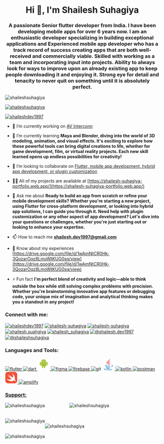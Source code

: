 <h1 align="center">Hi 👋, I'm Shailesh Suhagiya</h1>
<h3 align="center">A passionate Senior flutter developer from India. I have been developing mobile apps for over 6 years now. I am an enthusiastic developer specializing in building exceptional applications and Experienced mobile app developer who has a track record of success creating apps that are both well-received and commercially viable. Skilled with working as a team and incorporating input into projects. Ability to always look for ways to improve upon an already existing app to keep people downloading it and enjoying it. Strong eye for detail and tenacity to never quit on something until it is absolutely perfect.</h3>

<p align="left"> <img src="https://komarev.com/ghpvc/?username=shaileshsuhagiya&label=Profile%20views&color=0e75b6&style=flat" alt="shaileshsuhagiya" /> </p>

<p align="left"> <a href="https://github.com/ryo-ma/github-profile-trophy"><img src="https://github-profile-trophy.vercel.app/?username=shaileshsuhagiya" alt="shaileshsuhagiya" /></a> </p>

<p align="left"> <a href="https://twitter.com/shaileshdev1997" target="blank"><img src="https://img.shields.io/twitter/follow/shaileshdev1997?logo=twitter&style=for-the-badge" alt="shaileshdev1997" /></a> </p>

- 🔭 I’m currently working on [AV Interconn](https://apps.apple.com/app/interconn-by-adroit-vantage/id6449159643)

- 🌱 I’m currently learning **Maya and Blender, diving into the world of 3D modeling, animation, and visual effects. It's exciting to explore how these powerful tools can bring digital creations to life, whether for game development, film, or virtual reality projects. Each new skill learned opens up endless possibilities for creativity!**

- 👯 I’m looking to collaborate on [Flutter, mobile app development, hybrid app development, or plugin customization](https://shailesh-suhagiya-portfolio.web.app/)

- 👨‍💻 All of my projects are available at [https://shailesh-suhagiya-portfolio.web.app/](https://shailesh-suhagiya-portfolio.web.app/)

- 💬 Ask me about **Ready to build an app from scratch or refine your mobile development skills? Whether you're starting a new project, using Flutter for cross-platform development, or looking into hybrid app solutions, I can guide you through it. Need help with plugin customization or any other aspect of app development? Let's dive into your questions or challenges, whether you're just starting out or looking to enhance your expertise.**

- 📫 How to reach me **shailesh.dev1997@gmail.com**

- 📄 Know about my experiences [https://drive.google.com/file/d/1wAmNtCR0Hk-3QozarOqz8LmoWtKUG0sq/view](https://drive.google.com/file/d/1wAmNtCR0Hk-3QozarOqz8LmoWtKUG0sq/view)

- ⚡ Fun fact **I'm perfect blend of creativity and logic—able to think outside the box while still solving complex problems with precision. Whether you're brainstorming innovative app features or debugging code, your unique mix of imagination and analytical thinking makes you a standout in any project!**

<h3 align="left">Connect with me:</h3>
<p align="left">
<a href="https://twitter.com/shaileshdev1997" target="blank"><img align="center" src="https://raw.githubusercontent.com/rahuldkjain/github-profile-readme-generator/master/src/images/icons/Social/twitter.svg" alt="shaileshdev1997" height="30" width="40" /></a>
<a href="https://linkedin.com/in/shailesh-suhagiya" target="blank"><img align="center" src="https://raw.githubusercontent.com/rahuldkjain/github-profile-readme-generator/master/src/images/icons/Social/linked-in-alt.svg" alt="shailesh-suhagiya" height="30" width="40" /></a>
<a href="https://stackoverflow.com/users/shailesh-suhagiya" target="blank"><img align="center" src="https://raw.githubusercontent.com/rahuldkjain/github-profile-readme-generator/master/src/images/icons/Social/stack-overflow.svg" alt="shailesh-suhagiya" height="30" width="40" /></a>
<a href="https://fb.com/shailesh.suahgiya" target="blank"><img align="center" src="https://raw.githubusercontent.com/rahuldkjain/github-profile-readme-generator/master/src/images/icons/Social/facebook.svg" alt="shailesh.suahgiya" height="30" width="40" /></a>
<a href="https://instagram.com/shailesh_suhagiya" target="blank"><img align="center" src="https://raw.githubusercontent.com/rahuldkjain/github-profile-readme-generator/master/src/images/icons/Social/instagram.svg" alt="shailesh_suhagiya" height="30" width="40" /></a>
<a href="https://medium.com/@shailesh.dev1997" target="blank"><img align="center" src="https://raw.githubusercontent.com/rahuldkjain/github-profile-readme-generator/master/src/images/icons/Social/medium.svg" alt="@shailesh.dev1997" height="30" width="40" /></a>
<a href="https://www.youtube.com/c/@shaileshsuhagiya" target="blank"><img align="center" src="https://raw.githubusercontent.com/rahuldkjain/github-profile-readme-generator/master/src/images/icons/Social/youtube.svg" alt="@shaileshsuhagiya" height="30" width="40" /></a>
</p>

<h3 align="left">Languages and Tools:</h3>
<p align="left"> <a href="https://flutter.dev" target="_blank" rel="noreferrer"> <img src="https://www.vectorlogo.zone/logos/flutterio/flutterio-icon.svg" alt="flutter" width="40" height="40"/> </a> <a href="https://git-scm.com/" target="_blank" rel="noreferrer">  <a href="https://dart.dev" target="_blank" rel="noreferrer"> <img src="https://www.vectorlogo.zone/logos/dartlang/dartlang-icon.svg" alt="dart" width="40" height="40"/> </a> </a> <a href="https://developer.android.com" target="_blank" rel="noreferrer"> <img src="https://raw.githubusercontent.com/devicons/devicon/master/icons/android/android-original-wordmark.svg" alt="android" width="40" height="40"/> </a><a href="https://www.figma.com/" target="_blank" rel="noreferrer"> <img src="https://www.vectorlogo.zone/logos/figma/figma-icon.svg" alt="figma" width="40" height="40"/> </a> <a href="https://firebase.google.com/" target="_blank" rel="noreferrer"> <img src="https://www.vectorlogo.zone/logos/firebase/firebase-icon.svg" alt="firebase" width="40" height="40"/> </a>  <img src="https://www.vectorlogo.zone/logos/git-scm/git-scm-icon.svg" alt="git" width="40" height="40"/> </a> <a href="https://www.java.com" target="_blank" rel="noreferrer"> <img src="https://raw.githubusercontent.com/devicons/devicon/master/icons/java/java-original.svg" alt="java" width="40" height="40"/> </a> <a href="https://kotlinlang.org" target="_blank" rel="noreferrer"> <img src="https://www.vectorlogo.zone/logos/kotlinlang/kotlinlang-icon.svg" alt="kotlin" width="40" height="40"/> </a> <a href="https://postman.com" target="_blank" rel="noreferrer"> <img src="https://www.vectorlogo.zone/logos/getpostman/getpostman-icon.svg" alt="postman" width="40" height="40"/> </a> <a href="https://developer.apple.com/swift/" target="_blank" rel="noreferrer"> <img src="https://raw.githubusercontent.com/devicons/devicon/master/icons/swift/swift-original.svg" alt="swift" width="40" height="40"/> </a> <a href="https://aws.amazon.com/amplify/" target="_blank" rel="noreferrer"> <img src="https://docs.amplify.aws/assets/logo-dark.svg" alt="amplify" width="40" height="40"/> </p>


<h3 align="left">Support:</h3>
<p><a href="https://www.buymeacoffee.com/shaileshsuhagiya"> <img align="left" src="https://cdn.buymeacoffee.com/buttons/v2/default-yellow.png" height="50" width="210" alt="shaileshsuhagiya" /></a><a href="https://ko-fi.com/shaileshsuhagiya"> <img align="left" src="https://cdn.ko-fi.com/cdn/kofi3.png?v=3" height="50" width="210" alt="shaileshsuhagiya" /></a></p><br><br>


<p><img align="left" src="https://github-readme-stats.vercel.app/api/top-langs?username=shaileshsuhagiya&show_icons=true&locale=en&layout=compact" alt="shaileshsuhagiya" /></p>

<p>&nbsp;<img align="center" src="https://github-readme-stats.vercel.app/api?username=shaileshsuhagiya&show_icons=true&locale=en" alt="shaileshsuhagiya" /></p>

<p><img align="center" src="https://github-readme-streak-stats.herokuapp.com/?user=shaileshsuhagiya&" alt="shaileshsuhagiya" /></p>

